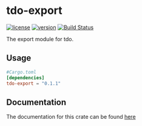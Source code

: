 # tdo-export

[![license](https://img.shields.io/crates/l/tdo-export.svg)](https://crates.io/crates/tdo-export/)
[![version](https://img.shields.io/crates/v/tdo-export.svg)](https://crates.io/crates/tdo-export/)
[![Build Status](https://travis-ci.org/tdolist/tdo-export.svg?branch=master)](https://travis-ci.org/tdolist/tdo-export)

The export module for tdo.

## Usage
```toml
#Cargo.toml
[dependencies]
tdo-export = "0.1.1"
```
## Documentation

The documentation for this crate can be found [here](https://docs.rs/crate/tdo-export)
